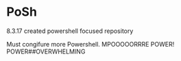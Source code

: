 # PoSh
8.3.17 created powershell focused repository


Must congifure more Powershell.  MPOOOOORRRE POWER!
POWER##OVERWHELMING
